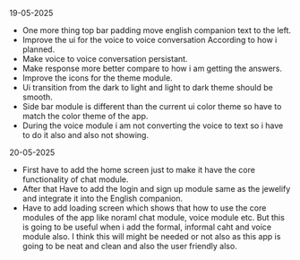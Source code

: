 19-05-2025
- One more thing top bar padding move english companion text to the left.
- Improve the ui for the voice to voice conversation According to how i planned.
- Make voice to voice conversation persistant.
- Make response more better compare to how i am getting the answers.
- Improve the icons for the theme module.
- Ui transition from the dark to light and light to dark theme should be smooth.
- Side bar module is different than the current ui color theme so have to match the color theme of the app.
- During the voice module i am not converting the voice to text so i have to do it also and also not showing. 

20-05-2025
- First have to add the home screen just to make it have the core functionality of chat module.
- After that Have to add the login and sign up module same as the jewelify and integrate it into the English companion.
- Have to add loading screen which shows that how to use the core modules of the app like noraml chat module, voice module etc. But this is going to be useful when i add the formal, informal caht and voice module also. I think this will might be needed or not also as this app is going to be neat and clean and also the user friendly also.